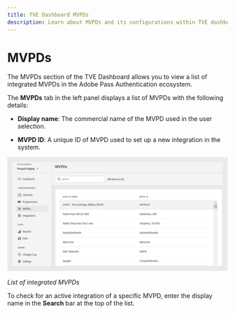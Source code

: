 ```yaml
---
title: TVE Dashboard MVPDs
description: Learn about MVPDs and its configurations within TVE dashboard.
---
```


# MVPDs

The MVPDs section of the TVE Dashboard allows you to view a list of integrated MVPDs in the Adobe Pass Authentication ecosystem.

The **MVPDs** tab in the left panel displays a list of MVPDs with the following details:

* **Display name**: The commercial name of the MVPD used in the user selection.

* **MVPD ID**: A unique ID of MVPD used to set up a new integration in the system.

![List of integrated MVPDs ](assets/mvpds-list.png)

*List of integrated MVPDs*

To check for an active integration of a specific MVPD, enter the display name in the **Search** bar at the top of the list.
